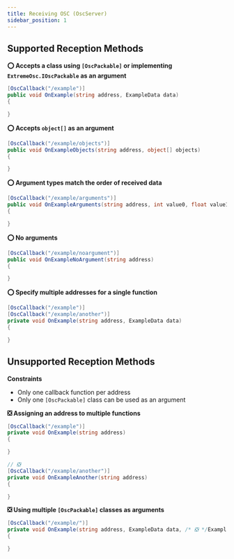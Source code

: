 ```yaml
---
title: Receiving OSC (OscServer)
sidebar_position: 1
---
```


## Supported Reception Methods

**⭕ Accepts a class using `[OscPackable]` or implementing `ExtremeOsc.IOscPackable` as an argument**

```csharp
[OscCallback("/example")]
public void OnExample(string address, ExampleData data)
{

}
```

**⭕ Accepts `object[]` as an argument**

```csharp
[OscCallback("/example/objects")]
public void OnExampleObjects(string address, object[] objects)
{

}
```

**⭕ Argument types match the order of received data**

```csharp
[OscCallback("/example/arguments")]
public void OnExampleArguments(string address, int value0, float value1, string value2, bool value3)
{

}
```

**⭕ No arguments**

```csharp
[OscCallback("/example/noargument")]
public void OnExampleNoArgument(string address)
{

}
```

**⭕ Specify multiple addresses for a single function**

```csharp
[OscCallback("/example")]
[OscCallback("/example/another")]
private void OnExample(string address, ExampleData data)
{

}
```

## Unsupported Reception Methods

**Constraints**

- Only one callback function per address
- Only one `[OscPackable]` class can be used as an argument

**❎ Assigning an address to multiple functions**

```csharp
[OscCallback("/example")]
private void OnExample(string address)
{

}

// ❎
[OscCallback("/example/another")]
private void OnExampleAnother(string address)
{

}
```

**❎ Using multiple `[OscPackable]` classes as arguments**

```csharp
[OscCallback("/example/")]
private void OnExample(string address, ExampleData data, /* ❎ */ExampleData2 data2)
{

}
```